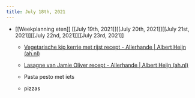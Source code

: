 ```yaml
---
title: July 18th, 2021
---
```


- [[Weekplanning eten]] [[July 19th, 2021]][[July 20th, 2021]][[July 21st, 2021]][[July 22nd, 2021]][[July 23rd, 2021]]
	 - [Vegetarische kip kerrie met rijst recept - Allerhande | Albert Heijn (ah.nl)](https://www.ah.nl/allerhande/recept/R-R1194485/vegetarische-kip-kerrie-met-rijst)

	 - [Lasagne van Jamie Oliver recept - Allerhande | Albert Heijn (ah.nl)](https://www.ah.nl/allerhande/recept/R-R524736/lasagne-van-jamie-oliver)

	 - Pasta pesto met iets

	 - pizzas
